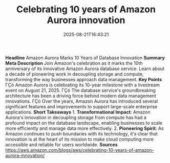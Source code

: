 ﻿---
title: "Celebrating 10 years of Amazon Aurora innovation"
date: "2025-08-21T16:43:21"
category: "Markets"
summary: ""
slug: "celebrating 10 years of amazon aurora innovation"
source_urls:
  - "https://aws.amazon.com/blogs/aws/celebrating-10-years-of-amazon-aurora-innovation/"
seo:
  title: "Celebrating 10 years of Amazon Aurora innovation | Hash n Hedge"
  description: ""
  keywords: ["news", "markets", "brief"]
---
**Headline** Amazon Aurora Marks 10 Years of Database Innovation  **Summary Meta Description** Join Amazon's celebration as it marks the 10th anniversary of its innovative Amazon Aurora database service. Learn about a decade of pioneering work in decoupling storage and compute, transforming the way businesses approach data management.  **Key Points**  ΓÇó Amazon Aurora is celebrating its 10-year milestone with a livestream event on August 21, 2025. ΓÇó The database service's groundbreaking architecture has been a driving force behind modern data management innovations. ΓÇó Over the years, Amazon Aurora has introduced several significant features and improvements to support large-scale enterprise applications.  **Short Takeaways**  1. **Transformational Impact**: Amazon Aurora's innovation in decoupling storage from compute has had a profound impact on the database landscape, enabling businesses to scale more efficiently and manage data more effectively. 2. **Pioneering Spirit**: As Amazon continues to push boundaries with its technology, it's clear that innovation is at the heart of its mission to make cloud computing more accessible and reliable for users worldwide.  **Sources** https://aws.amazon.com/blogs/aws/celebrating-10-years-of-amazon-aurora-innovation/ 
